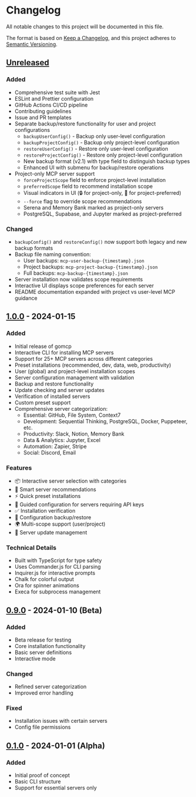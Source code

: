 # Changelog

All notable changes to this project will be documented in this file.

The format is based on [Keep a Changelog](https://keepachangelog.com/en/1.0.0/),
and this project adheres to [Semantic Versioning](https://semver.org/spec/v2.0.0.html).

## [Unreleased]

### Added
- Comprehensive test suite with Jest
- ESLint and Prettier configuration
- GitHub Actions CI/CD pipeline
- Contributing guidelines
- Issue and PR templates
- Separate backup/restore functionality for user and project configurations
  - `backupUserConfig()` - Backup only user-level configuration
  - `backupProjectConfig()` - Backup only project-level configuration
  - `restoreUserConfig()` - Restore only user-level configuration
  - `restoreProjectConfig()` - Restore only project-level configuration
  - New backup format (v2.1) with type field to distinguish backup types
  - Enhanced UI with submenu for backup/restore operations
- Project-only MCP server support
  - `forceProjectScope` field to enforce project-level installation
  - `preferredScope` field to recommend installation scope
  - Visual indicators in UI (🔒 for project-only, 📁 for project-preferred)
  - `--force` flag to override scope recommendations
  - Serena and Memory Bank marked as project-only servers
  - PostgreSQL, Supabase, and Jupyter marked as project-preferred

### Changed
- `backupConfig()` and `restoreConfig()` now support both legacy and new backup formats
- Backup file naming convention:
  - User backups: `mcp-user-backup-{timestamp}.json`
  - Project backups: `mcp-project-backup-{timestamp}.json`
  - Full backups: `mcp-backup-{timestamp}.json`
- Server installation now validates scope requirements
- Interactive UI displays scope preferences for each server
- README documentation expanded with project vs user-level MCP guidance

## [1.0.0] - 2024-01-15

### Added
- Initial release of gomcp
- Interactive CLI for installing MCP servers
- Support for 25+ MCP servers across different categories
- Preset installations (recommended, dev, data, web, productivity)
- User (global) and project-level installation scopes
- Server configuration management with validation
- Backup and restore functionality
- Update checking and server updates
- Verification of installed servers
- Custom preset support
- Comprehensive server categorization:
  - Essential: GitHub, File System, Context7
  - Development: Sequential Thinking, PostgreSQL, Docker, Puppeteer, etc.
  - Productivity: Slack, Notion, Memory Bank
  - Data & Analytics: Jupyter, Excel
  - Automation: Zapier, Stripe
  - Social: Discord, Email

### Features
- 📦 Interactive server selection with categories
- 🎯 Smart server recommendations
- ⚡ Quick preset installations
- 🔧 Guided configuration for servers requiring API keys
- ✅ Installation verification
- 💾 Configuration backup/restore
- 🌍 Multi-scope support (user/project)
- 🔄 Server update management

### Technical Details
- Built with TypeScript for type safety
- Uses Commander.js for CLI parsing
- Inquirer.js for interactive prompts
- Chalk for colorful output
- Ora for spinner animations
- Execa for subprocess management

## [0.9.0] - 2024-01-10 (Beta)

### Added
- Beta release for testing
- Core installation functionality
- Basic server definitions
- Interactive mode

### Changed
- Refined server categorization
- Improved error handling

### Fixed
- Installation issues with certain servers
- Config file permissions

## [0.1.0] - 2024-01-01 (Alpha)

### Added
- Initial proof of concept
- Basic CLI structure
- Support for essential servers only

[Unreleased]: https://github.com/yourusername/gomcp/compare/v1.0.0...HEAD
[1.0.0]: https://github.com/yourusername/gomcp/compare/v0.9.0...v1.0.0
[0.9.0]: https://github.com/yourusername/gomcp/compare/v0.1.0...v0.9.0
[0.1.0]: https://github.com/yourusername/gomcp/releases/tag/v0.1.0